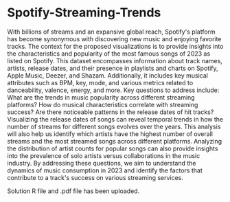 # Spotify-Streaming-Trends

With billions of streams and an expansive global reach, Spotify's platform has become
synonymous with discovering new music and enjoying favorite tracks. The context for
the proposed visualizations is to provide insights into the characteristics and popularity
of the most famous songs of 2023 as listed on Spotify. This dataset encompasses
information about track names, artists, release dates, and their presence in playlists and
charts on Spotify, Apple Music, Deezer, and Shazam. Additionally, it includes key musical
attributes such as BPM, key, mode, and various metrics related to danceability, valence,
energy, and more. Key questions to address include: What are the trends in music
popularity across different streaming platforms? How do musical characteristics
correlate with streaming success? Are there noticeable patterns in the release dates of hit
tracks? Visualizing the release dates of songs can reveal temporal trends in how the
number of streams for different songs evolves over the years. This analysis will also help
us identify which artists have the highest number of overall streams and the most
streamed songs across different platforms. Analyzing the distribution of artist counts for
popular songs can also provide insights into the prevalence of solo artists versus
collaborations in the music industry. By addressing these questions, we aim to
understand the dynamics of music consumption in 2023 and identify the factors that
contribute to a track's success on various streaming services.

Solution R file and .pdf file has been uploaded.
